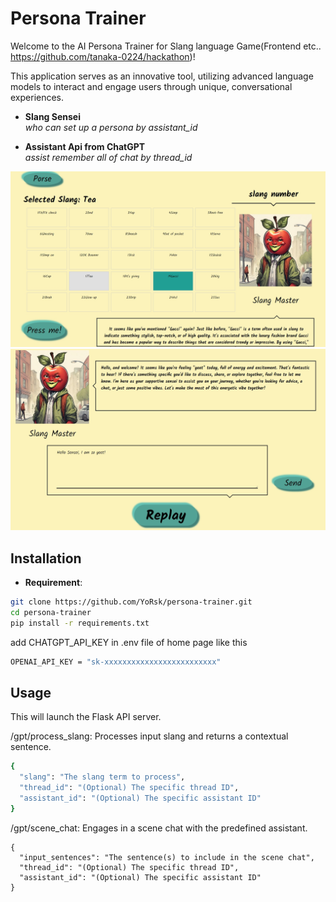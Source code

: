 # Persona Trainer

Welcome to the AI Persona Trainer for Slang language Game(Frontend etc.. https://github.com/tanaka-0224/hackathon)! 

This application serves as an innovative tool, utilizing advanced language models to interact and engage users through unique, conversational experiences.

- **Slang Sensei**  
*who can set up a persona by assistant_id*

- **Assistant Api from ChatGPT**  
*assist remember all of chat by thread_id*


<img src="images/game_page.png" width="600" height="" alt="Game Interface">

<img src="images/chat_page.png" width="600" height="" alt="Chat Interface">

## Installation

- **Requirement**:

```bash
git clone https://github.com/YoRsk/persona-trainer.git
cd persona-trainer
pip install -r requirements.txt
```
add CHATGPT_API_KEY in .env file of home page like this
```bash
OPENAI_API_KEY = "sk-xxxxxxxxxxxxxxxxxxxxxxxxx"
```


## Usage

This will launch the Flask API server. 

/gpt/process_slang: Processes input slang and returns a contextual sentence.
```bash
{
  "slang": "The slang term to process",
  "thread_id": "(Optional) The specific thread ID",
  "assistant_id": "(Optional) The specific assistant ID"
}

```

/gpt/scene_chat: Engages in a scene chat with the predefined assistant.
```
{
  "input_sentences": "The sentence(s) to include in the scene chat",
  "thread_id": "(Optional) The specific thread ID",
  "assistant_id": "(Optional) The specific assistant ID"
}

```

